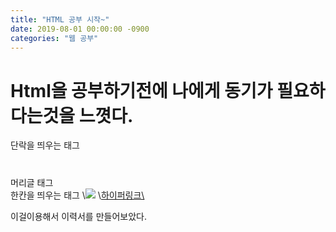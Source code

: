 ```yaml
---
title: "HTML 공부 시작~"
date: 2019-08-01 00:00:00 -0900
categories: "웹 공부"
---
```



# Html을 공부하기전에 나에게 동기가 필요하다는것을 느꼇다.

<p></p> 단락을 띄우는 태그
<h1></h1> 머리글 태그
<br> 한칸을 띄우는 태그
\<img src="사진 주소"\>
\<a href="링크">하이퍼링크\</a>

이걸이용해서 이력서를 만들어보았다.
